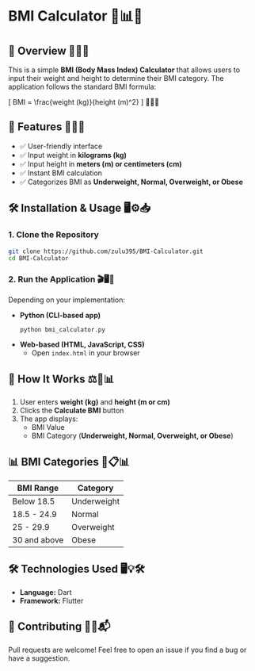 # BMI Calculator 🎯📊📌

## 📌 Overview 🎉📏📢
This is a simple **BMI (Body Mass Index) Calculator** that allows users to input their weight and height to determine their BMI category. The application follows the standard BMI formula:

\[ BMI = \frac{weight (kg)}{height (m)^2} \] 🎯📝✅

## 🚀 Features 🎯🔥🎈
- ✅ User-friendly interface
- ✅ Input weight in **kilograms (kg)**
- ✅ Input height in **meters (m) or centimeters (cm)**
- ✅ Instant BMI calculation
- ✅ Categorizes BMI as **Underweight, Normal, Overweight, or Obese**

## 🛠️ Installation & Usage 🖥️⚙️📥

### **1. Clone the Repository**
```sh
git clone https://github.com/zulu395/BMI-Calculator.git
cd BMI-Calculator
```

### **2. Run the Application** 🎬🖥️🚀
Depending on your implementation:
- **Python (CLI-based app)**
  ```sh
  python bmi_calculator.py
  ```
- **Web-based (HTML, JavaScript, CSS)**
  - Open `index.html` in your browser


## 🎯 How It Works ⚖️🔢📊
1. User enters **weight (kg)** and **height (m or cm)**
2. Clicks the **Calculate BMI** button
3. The app displays:
   - BMI Value
   - BMI Category (**Underweight, Normal, Overweight, or Obese**)

## 📊 BMI Categories 📏📋📊
| BMI Range         | Category      |
|-------------------|--------------|
| Below 18.5       | Underweight  |
| 18.5 - 24.9      | Normal       |
| 25 - 29.9        | Overweight   |
| 30 and above     | Obese        |

## 🛠️ Technologies Used 🖥️💡🛠️
- **Language:** Dart
- **Framework:** Flutter

## 🤝 Contributing 🔧🤝📬
Pull requests are welcome! Feel free to open an issue if you find a bug or have a suggestion.

